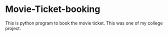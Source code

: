 # Movie-Ticket-booking
This is python program to book the movie ticket. This was one of my college project. 
